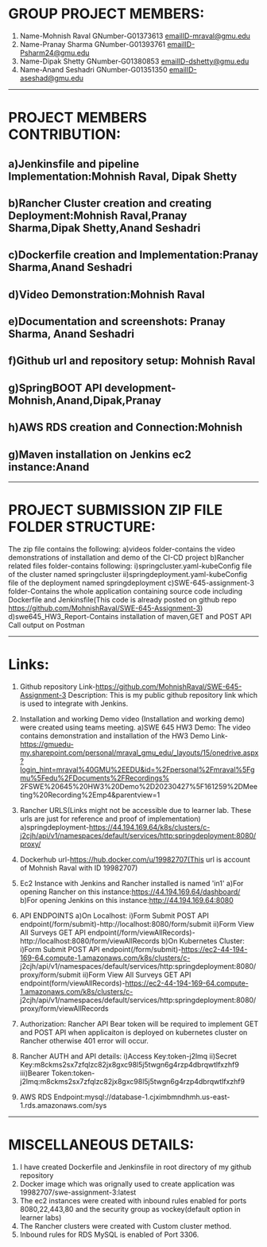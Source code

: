 # GROUP PROJECT MEMBERS:

1. Name-Mohnish Raval GNumber-G01373613 emailID-mraval@gmu.edu
2. Name-Pranay Sharma GNumber-G01393761 emailID-Psharm24@gmu.edu
3. Name-Dipak Shetty GNumber-G01380853 emailID-dshetty@gmu.edu
4. Name-Anand Seshadri GNumber-G01351350 emailID-aseshad@gmu.edu

---

# PROJECT MEMBERS CONTRIBUTION:

## a)Jenkinsfile and pipeline Implementation:Mohnish Raval, Dipak Shetty

## b)Rancher Cluster creation and creating Deployment:Mohnish Raval,Pranay Sharma,Dipak Shetty,Anand Seshadri

## c)Dockerfile creation and Implementation:Pranay Sharma,Anand Seshadri

## d)Video Demonstration:Mohnish Raval

## e)Documentation and screenshots: Pranay Sharma, Anand Seshadri

## f)Github url and repository setup: Mohnish Raval

## g)SpringBOOT API development-Mohnish,Anand,Dipak,Pranay

## h)AWS RDS creation and Connection:Mohnish

## g)Maven installation on Jenkins ec2 instance:Anand

---

# PROJECT SUBMISSION ZIP FILE FOLDER STRUCTURE:

The zip file contains the following:
a)videos folder-contains the video demonstrations of installation and demo of the CI-CD project
b)Rancher related files folder-contains following:
i)springcluster.yaml-kubeConfig file of the cluster named springcluster
ii)springdeployment.yaml-kubeConfig file of the deployment named springdeployment
c)SWE-645-assignment-3 folder-Contains the whole application containing source code including Dockerfile and Jenkinsfile(This code is already posted on github repo https://github.com/MohnishRaval/SWE-645-Assignment-3)
d)swe645_HW3_Report-Contains installation of maven,GET and POST API Call output on Postman

---

# Links:

1. Github repository Link-https://github.com/MohnishRaval/SWE-645-Assignment-3
   Description: This is my public github repository link which is used to integrate with Jenkins.

2. Installation and working Demo video (Installation and working demo) were created using teams meeting.
   a)SWE 645 HW3 Demo: The video contains demonstration and installation of the HW3 Demo
   Link-https://gmuedu-my.sharepoint.com/personal/mraval_gmu_edu/_layouts/15/onedrive.aspx?login_hint=mraval%40GMU%2EEDU&id=%2Fpersonal%2Fmraval%5Fgmu%5Fedu%2FDocuments%2FRecordings% 2FSWE%20645%20HW3%20Demo%2D20230427%5F161259%2DMeeting%20Recording%2Emp4&parentview=1

3. Rancher URLS(Links might not be accessible due to learner lab. These urls are just for reference and proof of implementation)
   a)springdeployment-https://44.194.169.64/k8s/clusters/c-j2cjh/api/v1/namespaces/default/services/http:springdeployment:8080/proxy/

4. Dockerhub url-https://hub.docker.com/u/19982707(This url is account of Mohnish Raval with ID 19982707)
5. Ec2 Instance with Jenkins and Rancher installed is named 'in1'
   a)For opening Rancher on this instance:https://44.194.169.64/dashboard/
   b)For opening Jenkins on this instance:http://44.194.169.64:8080

6. API ENDPOINTS
   a)On Localhost:
   i)Form Submit POST API endpoint(/form/submit)-http://localhost:8080/form/submit
   ii)Form View All Surveys GET API endpoint(/form/viewAllRecords)-http://localhost:8080/form/viewAllRecords
   b)On Kubernetes Cluster:
   i)Form Submit POST API endpoint(/form/submit)-https://ec2-44-194-169-64.compute-1.amazonaws.com/k8s/clusters/c- j2cjh/api/v1/namespaces/default/services/http:springdeployment:8080/proxy/form/submit
   ii)Form View All Surveys GET API endpoint(form/viewAllRecords)-https://ec2-44-194-169-64.compute-1.amazonaws.com/k8s/clusters/c- j2cjh/api/v1/namespaces/default/services/http:springdeployment:8080/proxy/form/viewAllRecords

7. Authorization: Rancher API Bear token will be required to implement GET and POST API when applicaiton is deployed on kubernetes cluster on Rancher otherwise 401 error will occur.
8. Rancher AUTH and API details:
   i)Access Key:token-j2lmq
   ii)Secret Key:m8ckms2sx7zfqlzc82jx8gxc98l5j5twgn6g4rzp4dbrqwtlfxzhf9
   iii)Bearer Token:token-j2lmq:m8ckms2sx7zfqlzc82jx8gxc98l5j5twgn6g4rzp4dbrqwtlfxzhf9

9. AWS RDS Endpoint:mysql://database-1.cjximbmndhmh.us-east-1.rds.amazonaws.com/sys

---

# MISCELLANEOUS DETAILS:

1. I have created Dockerfile and Jenkinsfile in root directory of my github repository
2. Docker image which was orignally used to create application was 19982707/swe-assignment-3:latest
3. The ec2 instances were created with inbound rules enabled for ports 8080,22,443,80 and the security group as vockey(default option in learner labs)
4. The Rancher clusters were created with Custom cluster method.
5. Inbound rules for RDS MySQL is enabled of Port 3306.
